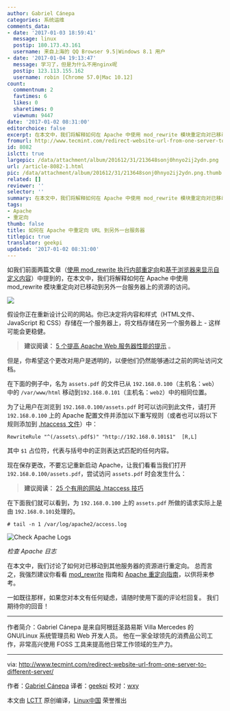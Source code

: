 ```yaml
---
author: Gabriel Cánepa
categories: 系统运维
comments_data:
- date: '2017-01-03 18:59:41'
  message: linux
  postip: 180.173.43.161
  username: 来自上海的 QQ Browser 9.5|Windows 8.1 用户
- date: '2017-01-04 19:13:47'
  message: 学习了，但是为什么不用nginx呢
  postip: 123.113.155.162
  username: robin [Chrome 57.0|Mac 10.12]
count:
  commentnum: 2
  favtimes: 6
  likes: 0
  sharetimes: 0
  viewnum: 9447
date: '2017-01-02 08:31:00'
editorchoice: false
excerpt: 在本文中，我们将解释如何在 Apache 中使用 mod_rewrite 模块重定向对已移动到另外一台服务器上的资源的访问。
fromurl: http://www.tecmint.com/redirect-website-url-from-one-server-to-different-server/
id: 8082
islctt: true
largepic: /data/attachment/album/201612/31/213648sonj0hnyo2ij2ydn.png
url: /article-8082-1.html
pic: /data/attachment/album/201612/31/213648sonj0hnyo2ij2ydn.png.thumb.jpg
related: []
reviewer: ''
selector: ''
summary: 在本文中，我们将解释如何在 Apache 中使用 mod_rewrite 模块重定向对已移动到另外一台服务器上的资源的访问。
tags:
- Apache
- 重定向
thumb: false
title: 如何在 Apache 中重定向 URL 到另外一台服务器
titlepic: true
translator: geekpi
updated: '2017-01-02 08:31:00'
---
```


如我们前面两篇文章（[使用 mod\_rewrite 执行内部重定向](http://www.tecmint.com/redirection-with-mod_rewrite-in-apache/)和[基于浏览器来显示自定义内容](http://www.tecmint.com/mod_rewrite-redirect-requests-based-on-browser/)）中提到的，在本文中，我们将解释如何在 Apache 中使用 mod\_rewrite 模块重定向对已移动到另外一台服务器上的资源的访问。


![](/data/attachment/album/201612/31/213648sonj0hnyo2ij2ydn.png)


假设你正在重新设计公司的网站。你已决定将内容和样式（HTML文件、JavaScript 和 CSS）存储在一个服务器上，将文档存储在另一个服务器上 - 这样可能会更稳健。



> 
> **建议阅读：** [5 个提高 Apache Web 服务器性能的提示](http://www.tecmint.com/apache-performance-tuning/) 。
> 
> 
> 


但是，你希望这个更改对用户是透明的，以便他们仍然能够通过之前的网址访问文档。


在下面的例子中，名为 `assets.pdf` 的文件已从 `192.168.0.100`（主机名：`web`）中的 `/var/www/html` 移动到`192.168.0.101`（主机名：`web2`）中的相同位置。


为了让用户在浏览到 `192.168.0.100/assets.pdf` 时可以访问到此文件，请打开 `192.168.0.100` 上的 Apache 配置文件并添加以下重写规则（或者也可以将以下规则添加到 [.htaccess 文件](http://www.tecmint.com/tag/htaccess/)）中：



```
RewriteRule "^(/assets\.pdf$)" "http://192.168.0.101$1"  [R,L]

```

其中 `$1` 占位符，代表与括号中的正则表达式匹配的任何内容。


现在保存更改，不要忘记重新启动 Apache，让我们看看当我们打开 `192.168.0.100/assets.pdf`，尝试访问 `assets.pdf` 时会发生什么：



> 
> **建议阅读：** [25 个有用的网站 .htaccess 技巧](http://www.tecmint.com/apache-htaccess-tricks/)
> 
> 
> 


在下面我们就可以看到，为 `192.168.0.100` 上的 `assets.pdf` 所做的请求实际上是由 `192.168.0.101`处理的。



```
# tail -n 1 /var/log/apache2/access.log

```

![Check Apache Logs](/data/attachment/album/201701/02/194302xz7378c3ef6zq6e6.png)


*检查 Apache 日志*


在本文中，我们讨论了如何对已移动到其他服务器的资源进行重定向。 总而言之，我强烈建议你看看 [mod\_rewrite](http://mod-rewrite-cheatsheet.com/) 指南和 [Apache 重定向指南](https://httpd.apache.org/docs/2.4/rewrite/remapping.html)，以供将来参考。


一如既往那样，如果您对本文有任何疑虑，请随时使用下面的评论栏回复。 我们期待你的回音！




---


作者简介：Gabriel Cánepa 是来自阿根廷圣路易斯 Villa Mercedes 的 GNU/Linux 系统管理员和 Web 开发人员。 他在一家全球领先的消费品公司工作，非常高兴使用 FOSS 工具来提高他日常工作领域的生产力。




---


via: <http://www.tecmint.com/redirect-website-url-from-one-server-to-different-server/>


作者：[Gabriel Cánepa](http://www.tecmint.com/author/gacanepa/) 译者：[geekpi](https://github.com/geekpi) 校对：[wxy](https://github.com/wxy)


本文由 [LCTT](https://github.com/LCTT/TranslateProject) 原创编译，[Linux中国](https://linux.cn/) 荣誉推出